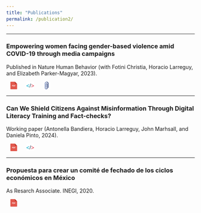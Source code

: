 ```yaml
---
title: "Publications"
permalink: /publication2/
---
```


<style>
    .social-icon {
        color: #aaaaaa;
        transition: color 0.2s; 
        text-decoration: none;
        margin: 0 10px;
        size: 32px;
    }
    
    .social-icon:hover {
        color: #333333
    }
</style>


***
### Empowering women facing gender-based violence amid COVID-19 through media campaigns
Published in Nature Human Behavior (with Fotini Christia, Horacio Larreguy, and Elizabeth Parker-Magyar, 2023).

<a class = "social-icon" href="files/../../files/Paper Egypt 2022.pdf" target = "_blank"> 
<img height="20" width="20" src="images/../../images/pdf-svgrepo-com.svg" /></a>
<a class = "social-icon" href="https://dataverse.harvard.edu/dataset.xhtml?persistentId=doi:10.7910/DVN/VFFZRM" target = "_blank"> 
<img height="20" width="20" src="images/../../images/code-svgrepo-com.svg" /> 
</a>
<!--
<a class = "social-icon" href="files/../../files/Paper Bolivia 2022.txt" target = "_blank"> 
<img height="20" width="20" src="images/../../images/quote-svgrepo-com.svg" /> 
</a>
-->
<a class = "social-icon" href="https://www.nature.com/articles/s41562-023-01665-y" target = "_blank"> 
    <img height="20" width="20" src="images/../../images/clip-paperclip-svgrepo-com.svg" />
</a>


***
### Can We Shield Citizens Against Misinformation Through Digital Literacy Training and Fact-checks?
Working paper (Antonella Bandiera, Horacio Larreguy, John Marhsall, and Daniela Pinto, 2024). 

<a class = "social-icon" href="files/../../files/Paper Bolivia 2022.pdf" target = "_blank"> 
<img height="20" width="20" src="images/../../images/pdf-svgrepo-com.svg" /></a>
<a class = "social-icon" href="https://github.com/manuelquinteroc/MisinformationBolivia" target = "_blank"> 
<img height="20" width="20" src="images/../../images/code-svgrepo-com.svg" /> 
</a>
<!--
<a class = "social-icon" href="files/../../files/Paper Bolivia 2022.txt" target = "_blank"> 
<img height="20" width="20" src="images/../../images/quote-svgrepo-com.svg" /> 
</a>
-->

***
### Propuesta para crear un comité de fechado de los ciclos económicos en México
As Resarch Associate. INEGI, 2020.

<a class = "social-icon" href="files/../../files/GTDCFC_2020.pdf" target = "_blank"> 
<img height="20" width="20" src="images/../../images/pdf-svgrepo-com.svg" /></a>
<!--
<a class = "social-icon" href="files/../../files/GTDCFC_2020.txt" target = "_blank"> 
<img height="20" width="20" src="images/../../images/quote-svgrepo-com.svg" /> 
</a>
-->
